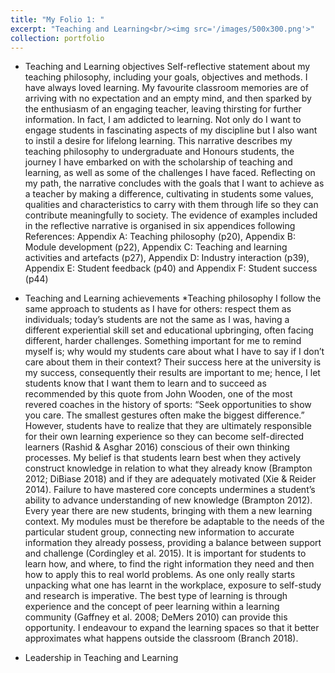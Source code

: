 ```yaml
---
title: "My Folio 1: "
excerpt: "Teaching and Learning<br/><img src='/images/500x300.png'>"
collection: portfolio
---
```


* Teaching and Learning objectives
Self-reflective statement about my teaching philosophy, including your goals, objectives and methods.
I have always loved learning. My favourite classroom memories are of arriving with no
expectation and an empty mind, and then sparked by the enthusiasm of an engaging teacher,
leaving thirsting for further information. In fact, I am addicted to learning. Not only do I want
to engage students in fascinating aspects of my discipline but I also want to instil a desire for
lifelong learning. This narrative describes my teaching philosophy to undergraduate and
Honours students, the journey I have embarked on with the scholarship of teaching and
learning, as well as some of the challenges I have faced. Reflecting on my path, the narrative
concludes with the goals that I want to achieve as a teacher by making a difference, cultivating
in students some values, qualities and characteristics to carry with them through life so they
can contribute meaningfully to society. The evidence of examples included in the reflective
narrative is organised in six appendices following References: Appendix A: Teaching
philosophy (p20), Appendix B: Module development (p22), Appendix C: Teaching and
learning activities and artefacts (p27), Appendix D: Industry interaction (p39), Appendix E:
Student feedback (p40) and Appendix F: Student success (p44)

* Teaching and Learning achievements
  *Teaching philosophy
I follow the same approach to students as I have for others: respect them as individuals;
today’s students are not the same as I was, having a different experiential skill set and
educational upbringing, often facing different, harder challenges. Something important for me
to remind myself is; why would my students care about what I have to say if I don’t care about
them in their context? Their success here at the university is my success, consequently their
results are important to me; hence, I let students know that I want them to learn and to
succeed as recommended by this quote from John Wooden, one of the most revered coaches
in the history of sports:
“Seek opportunities to show you care. The smallest gestures often make the biggest difference.”
However, students have to realize that they are ultimately responsible for their own learning
experience so they can become self-directed learners (Rashid & Asghar 2016) conscious of
their own thinking processes.
My belief is that students learn best when they actively construct knowledge in relation to what
they already know (Brampton 2012; DiBiase 2018) and if they are adequately motivated (Xie
& Reider 2014). Failure to have mastered core concepts undermines a student’s ability to
advance understanding of new knowledge (Brampton 2012). Every year there are new
students, bringing with them a new learning context. My modules must be therefore be 
adaptable to the needs of the particular student group, connecting new information to accurate
information they already possess, providing a balance between support and challenge
(Cordingley et al. 2015).
It is important for students to learn how, and where, to find the right information they need
and then how to apply this to real world problems. As one only really starts unpacking what
one has learnt in the workplace, exposure to self-study and research is imperative. The best
type of learning is through experience and the concept of peer learning within a learning
community (Gaffney et al. 2008; DeMers 2010) can provide this opportunity. I endeavour
to expand the learning spaces so that it better approximates what happens outside the
classroom (Branch 2018).

* Leadership in Teaching and Learning

